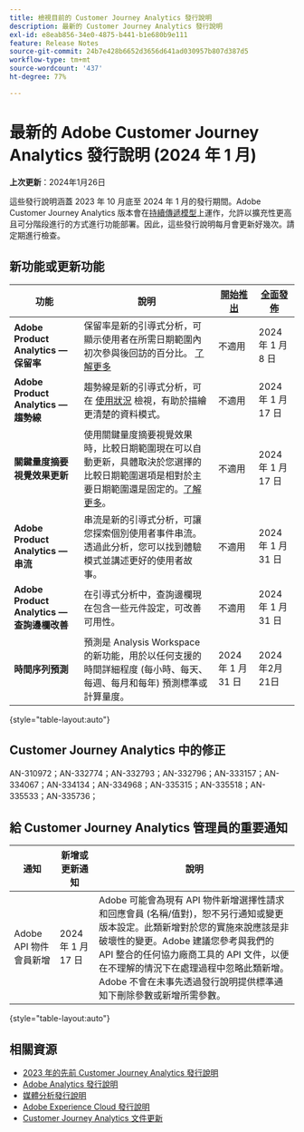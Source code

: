 ```yaml
---
title: 檢視目前的 Customer Journey Analytics 發行說明
description: 最新的 Customer Journey Analytics 發行說明
exl-id: e8eab856-34e0-4875-b441-b1e680b9e111
feature: Release Notes
source-git-commit: 24b7e428b6652d3656d641ad030957b807d387d5
workflow-type: tm+mt
source-wordcount: '437'
ht-degree: 77%

---
```


# 最新的 Adobe Customer Journey Analytics 發行說明 (2024 年 1 月)

**上次更新**：2024年1月26日

這些發行說明涵蓋 2023 年 10 月底至 2024 年 1 月的發行期間。Adobe Customer Journey Analytics 版本會在[持續傳遞模型](releases.md)上運作，允許以擴充性更高且可分階段進行的方式進行功能部署。因此，這些發行說明每月會更新好幾次。請定期進行檢查。

## 新功能或更新功能

| 功能 | 說明 | [開始推出](releases.md) | [全面發佈](releases.md) |
| ----------- | ---------- | ------- | ---- |
| **Adobe Product Analytics — 保留率** | 保留率是新的引導式分析，可顯示使用者在所需日期範圍內初次參與後回訪的百分比。 [了解更多](../guided-analysis/types/retention-rates.md) | 不適用 | 2024 年 1 月 8 日 |
| **Adobe Product Analytics — 趨勢線** | 趨勢線是新的引導式分析，可在 [使用狀況](/help/guided-analysis/types/usage.md) 檢視，有助於描繪更清楚的資料模式。 | 不適用 | 2024 年 1 月 17 日 |
| **關鍵量度摘要視覺效果更新** | 使用關鍵量度摘要視覺效果時，比較日期範圍現在可以自動更新，具體取決於您選擇的比較日期範圍選項是相對於主要日期範圍還是固定的。[了解更多](/help/analysis-workspace/visualizations/key-metric.md)。 | 不適用 | 2024 年 1 月 17 日 |
| **Adobe Product Analytics — 串流** | 串流是新的引導式分析，可讓您探索個別使用者事件串流。 透過此分析，您可以找到體驗模式並講述更好的使用者故事。 | 不適用 | 2024 年 1 月 31 日 |
| **Adobe Product Analytics — 查詢邊欄改善** | 在引導式分析中，查詢邊欄現在包含一些元件設定，可改善可用性。 | 不適用 | 2024 年 1 月 31 日 |
| **時間序列預測** | 預測是 Analysis Workspace 的新功能，用於以任何支援的時間詳細程度 (每小時、每天、每週、每月和每年) 預測標準或計算量度。 | 2024 年 1 月 31 日 | 2024年2月21日 |

{style="table-layout:auto"}

## Customer Journey Analytics 中的修正

AN-310972；AN-332774；AN-332793；AN-332796；AN-333157；AN-334067；AN-334134；AN-334968；AN-335315；AN-335518；AN-335533；AN-335736；

## 給 Customer Journey Analytics 管理員的重要通知

| 通知 | 新增或更新通知 | 說明 |
| --- | --- | --- |
| Adobe API 物件會員新增 | 2024 年 1 月 17 日 | Adobe 可能會為現有 API 物件新增選擇性請求和回應會員 (名稱/值對)，恕不另行通知或變更版本設定。此類新增對於您的實施來說應該是非破壞性的變更。Adobe 建議您參考與我們的 API 整合的任何協力廠商工具的 API 文件，以便在不理解的情況下在處理過程中忽略此類新增。Adobe 不會在未事先透過發行說明提供標準通知下刪除參數或新增所需參數。 |

{style="table-layout:auto"}

## 相關資源

* [2023 年的先前 Customer Journey Analytics 發行說明](/help/release-notes/2023.md)
* [Adobe Analytics 發行說明](https://experienceleague.adobe.com/docs/analytics/release-notes/latest.html?lang=zh-Hant)
* [媒體分析發行說明](https://experienceleague.adobe.com/docs/media-analytics/using/additional-resources/release-notes.html?lang=zh-Hant)
* [Adobe Experience Cloud 發行說明](https://experienceleague.adobe.com/docs/release-notes/experience-cloud/current.html?lang=zh-Hant)
* [Customer Journey Analytics 文件更新](/help/release-notes/doc-changes.md)
